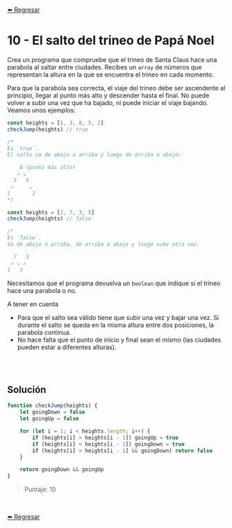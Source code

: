 [⬅️ Regresar](https://github.com/cosmoart/adventJS)

# 10 - El salto del trineo de Papá Noel

Crea un programa que compruebe que el trineo de Santa Claus hace una parabola al saltar entre ciudades. Recibes un `array` de números que representan la altura en la que se encuentra el trineo en cada momento.

Para que la parabola sea correcta, el viaje del trineo debe ser ascendente al principio, llegar al punto más alto y descender hasta el final. No puede volver a subir una vez que ha bajado, ni puede iniciar el viaje bajando. Veamos unos ejemplos:

```js
const heights = [1, 3, 8, 5, 2]
checkJump(heights) // true

/*
Es `true`.
El salto va de abajo a arriba y luego de arriba a abajo:

    8 (punto más alto)
   ↗ ↘
  3   5
 ↗     ↘
1       2
*/

const heights = [1, 7, 3, 5]
checkJump(heights) // false

/*
Es `false`.
Va de abajo a arriba, de arriba a abajo y luego sube otra vez.

  7   5
 ↗ ↘ ↗
1   3
```

Necesitamos que el programa devuelva un `boolean` que indique si el trineo hace una parabola o no.

A tener en cuenta
- Para que el salto sea válido tiene que subir una vez y bajar una vez. Si durante el salto se queda en la misma altura entre dos posiciones, la parabola continua.
- No hace falta que el punto de inicio y final sean el mismo (las ciudades pueden estar a diferentes alturas).

<br/>
<br/>

## Solución

```js
function checkJump(heights) {
	let goingDown = false
	let goingUp = false

	for (let i = 1; i < heights.length; i++) {
		if (heights[i] > heights[i - 1]) goingUp = true
		if (heights[i] < heights[i - 1]) goingDown = true
		if (heights[i] > heights[i - 1] && goingDown) return false
	}

	return goingDown && goingUp
}
```

> Puntaje: 10

<br/>

[⬅️ Regresar](https://github.com/cosmoart/adventJS)